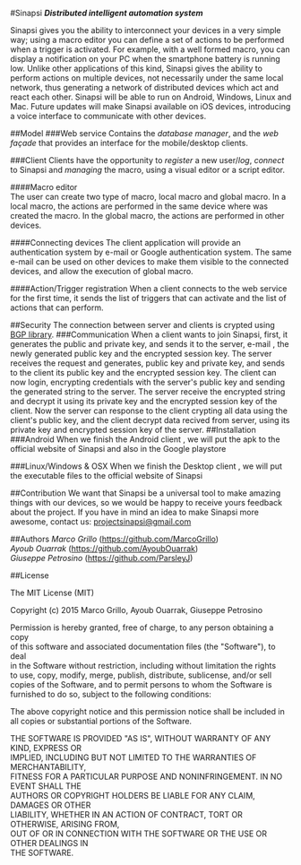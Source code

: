 #Sinapsi
***Distributed intelligent automation system***
  
Sinapsi gives you the ability to interconnect your devices in a very simple way; using a macro editor you can define a 
set of actions to be performed when a trigger is activated. For example, with a well formed macro, you can display a 
notification on your PC when the smartphone battery is running low. Unlike other applications of this kind, 
Sinapsi gives the ability to perform actions on multiple devices, not necessarily under the same local network, 
thus generating a network of distributed devices which act and react each other.
Sinapsi will be able to run on Android, Windows, Linux and Mac. Future updates will make Sinapsi available on 
iOS devices, introducing a voice interface to communicate with other devices.
   
##Model
###Web service
Contains the _database manager_, and the _web façade_ that provides an interface for the mobile/desktop clients. 
   
###Client
Clients have the opportunity to _register_ a new user/_log_, _connect_ to Sinapsi and _managing_ the macro, using a visual editor or a script editor.   
   
####Macro editor   
The user can create two type of macro, local macro and global macro. In a local macro, the actions are performed in the same device where was created the macro. In the global macro, the actions are performed in other devices.
    
####Connecting devices
The client application will provide an authentication system by e-mail or Google authentication system. The same e-mail can be used on other devices to make them visible to the connected devices, and allow the execution of global macro.
   
####Action/Trigger registration
When a client connects to the web service for the first time, it sends the list of triggers that can activate and the list of actions that can perform.
    
##Security
The connection between server and clients is crypted using [BGP library](https://github.com/AyoubOuarrak/Bit-Good-Privacy). 
###Communication
When a client wants to join Sinapsi, first, it generates the public and private key, and sends it to the server, e-mail , the newly generated public key and the encrypted session key. The server receives the request and generates, public key and private key, and sends to the client its public key and the encrypted session key. The client can now login, encrypting credentials with the server's public key and sending the generated string to the server. The server receive the encrypted string and decrypt it using its private key and the encrypted session key of the client. Now the server can response to the client crypting all data using the client's public key, and the client decrypt data recived from server, using its private key and encrypted session key of the server.
##Installation
###Android
When we finish the Android client , we will put the apk to the official website of Sinapsi and also in the Google
playstore  
   
###Linux/Windows & OSX
When we finish the Desktop client , we will put the executable files to the official website of Sinapsi
    
##Contribution
We want that Sinapsi be a universal tool to make amazing things with our devices, so we would be happy to receive yours feedback about the project. If you have in mind an idea to make Sinapsi more awesome, contact us: projectsinapsi@gmail.com

   
##Authors 
_Marco Grillo_ (https://github.com/MarcoGrillo)   
_Ayoub Ouarrak_ (https://github.com/AyoubOuarrak)   
_Giuseppe Petrosino_ (https://github.com/ParsleyJ)   
   
##License
   
The MIT License (MIT) 

Copyright (c) 2015 Marco Grillo, Ayoub Ouarrak, Giuseppe Petrosino   
   
Permission is hereby granted, free of charge, to any person obtaining a copy   
of this software and associated documentation files (the "Software"), to deal   
in the Software without restriction, including without limitation the rights   
to use, copy, modify, merge, publish, distribute, sublicense, and/or sell   
copies of the Software, and to permit persons to whom the Software is   
furnished to do so, subject to the following conditions:   
   
The above copyright notice and this permission notice shall be included in   
all copies or substantial portions of the Software.   
   
THE SOFTWARE IS PROVIDED "AS IS", WITHOUT WARRANTY OF ANY KIND, EXPRESS OR   
IMPLIED, INCLUDING BUT NOT LIMITED TO THE WARRANTIES OF MERCHANTABILITY,   
FITNESS FOR A PARTICULAR PURPOSE AND NONINFRINGEMENT. IN NO EVENT SHALL THE   
AUTHORS OR COPYRIGHT HOLDERS BE LIABLE FOR ANY CLAIM, DAMAGES OR OTHER   
LIABILITY, WHETHER IN AN ACTION OF CONTRACT, TORT OR OTHERWISE, ARISING FROM,   
OUT OF OR IN CONNECTION WITH THE SOFTWARE OR THE USE OR OTHER DEALINGS IN   
THE SOFTWARE.   
